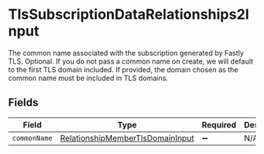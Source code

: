 # TlsSubscriptionDataRelationships2Input

The common name associated with the subscription generated by Fastly TLS. Optional. If you do not pass a common name on create, we will default to the first TLS domain included. If provided, the domain chosen as the common name must be included in TLS domains.


## Fields

| Field                                                                                       | Type                                                                                        | Required                                                                                    | Description                                                                                 |
| ------------------------------------------------------------------------------------------- | ------------------------------------------------------------------------------------------- | ------------------------------------------------------------------------------------------- | ------------------------------------------------------------------------------------------- |
| `commonName`                                                                                | [RelationshipMemberTlsDomainInput](../../models/shared/relationshipmembertlsdomaininput.md) | :heavy_minus_sign:                                                                          | N/A                                                                                         |